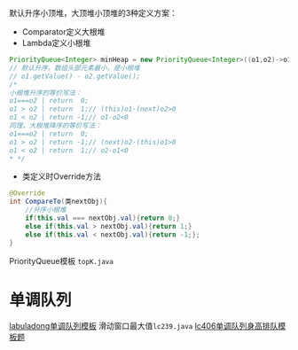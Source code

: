 默认升序小顶堆，大顶堆小顶堆的3种定义方案：

- Comparator定义大根堆
- Lambda定义小根堆

```java
PriorityQueue<Integer> minHeap = new PriorityQueue<Integer>((o1,o2)->o1-o2);
// 默认升序，数组头部元素最小，是小根堆 
// o1.getValue() - o2.getValue();
/*
小根堆升序的等价写法：
o1===o2 | return  0;
o1 > o2 | return  1;// (this)o1-(next)o2>0
o1 < o2 | return -1;// o1-o2<0    
同理，大根堆降序的等价写法：
o1===o2 | return  0;
o1 > o2 | return -1;// (next)o2-(this)o1>0
o1 < o2 | return  1;// o2-o1<0                                  
* */
```
- 类定义时Override方法
```java
@Override
int CompareTo(类nextObj){
    //升序小根堆
    if(this.val === nextObj.val){return 0;}
    else if(this.val > nextObj.val){return 1;}
    else if(this.val < nextObj.val){return -1;};
}
```
PriorityQueue模板 `topK.java`
# 单调队列
[labuladong单调队列模板](https://github.com/jiajunhua/labuladong-fucking-algorithm/blob/master/%E6%95%B0%E6%8D%AE%E7%BB%93%E6%9E%84%E7%B3%BB%E5%88%97/%E5%8D%95%E8%B0%83%E9%98%9F%E5%88%97.md)
滑动窗口最大值`lc239.java` [lc406单调队列身高排队模板题](https://github.com/jiajunhua/labuladong-fucking-algorithm/blob/master/%E6%95%B0%E6%8D%AE%E7%BB%93%E6%9E%84%E7%B3%BB%E5%88%97/%E5%8D%95%E8%B0%83%E9%98%9F%E5%88%97.md)
